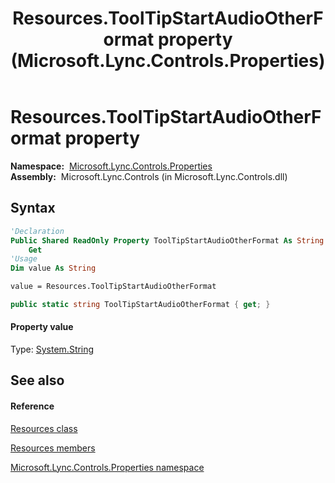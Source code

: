 ﻿---
title: Resources.ToolTipStartAudioOtherFormat property  (Microsoft.Lync.Controls.Properties)
TOCTitle: 'ToolTipStartAudioOtherFormat property '
ms:assetid: P:Microsoft.Lync.Controls.Properties.Resources.ToolTipStartAudioOtherFormat_DI_3_UC_OCS14MrefLyncWPF
ms:mtpsurl: https://msdn.microsoft.com/en-us/library/microsoft.lync.controls.properties.resources.tooltipstartaudiootherformat_di_3_uc_ocs14mreflyncwpf(v=office.15)
ms:contentKeyID: 48600898
ms.date: 07/28/2014
mtps_version: v=office.15
f1_keywords:
- Microsoft.Lync.Controls.Properties.Resources.ToolTipStartAudioOtherFormat
dev_langs:
- CSharp
- JScript
- VB
- other
---

# Resources.ToolTipStartAudioOtherFormat property

**Namespace:**  [Microsoft.Lync.Controls.Properties](microsoft-lync-controls-properties-namespace_1.md)  
**Assembly:**  Microsoft.Lync.Controls (in Microsoft.Lync.Controls.dll)

## Syntax

``` vb
'Declaration
Public Shared ReadOnly Property ToolTipStartAudioOtherFormat As String
    Get
'Usage
Dim value As String

value = Resources.ToolTipStartAudioOtherFormat
```

``` csharp
public static string ToolTipStartAudioOtherFormat { get; }
```

#### Property value

Type: [System.String](http://msdn2.microsoft.com/en-us/library/s1wwdcbf)  

## See also

#### Reference

[Resources class](resources-class-microsoft-lync-controls-properties_1.md)

[Resources members](resources-members-microsoft-lync-controls-properties_1.md)

[Microsoft.Lync.Controls.Properties namespace](microsoft-lync-controls-properties-namespace_1.md)


